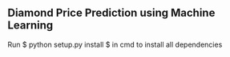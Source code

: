 ## Diamond Price Prediction using Machine Learning

Run $ python setup.py install $ in cmd 
to install all dependencies

